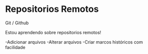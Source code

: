 # Repositorios Remotos
Git / Github

Estou aprendendo sobre repositorios remotos!

-Adicionar arquivos
-Alterar arquivos
-Criar marcos históricos com facilidade
